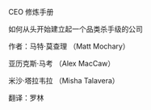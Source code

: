 CEO 修炼手册

如何从头开始建立起一个品类杀手级的公司

作者：马特·莫查理 （Matt Mochary）

亚历克斯·马考 （Alex MacCaw）

米沙·塔拉韦拉 （Misha Talavera）

翻译：罗林